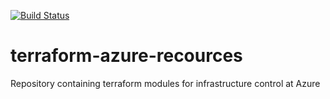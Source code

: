 
[![Build Status](https://kantarware.visualstudio.com/KM-Engineering-AMS/_apis/build/status/terraform-azure-recources-ci?branchName=master)](https://kantarware.visualstudio.com/KM-Engineering-AMS/_build/latest?definitionId=1830&branchName=master)

# terraform-azure-recources

Repository containing terraform modules for infrastructure control at Azure
